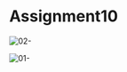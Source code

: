 # Assignment10
![02-](https://user-images.githubusercontent.com/12674810/163250756-dd868d4e-f3b3-4651-8056-27ad5f4a09d2.jpg)

![01-](https://user-images.githubusercontent.com/12674810/163250753-2189863f-7934-47fd-87d4-75e7a7d49aae.jpg)


